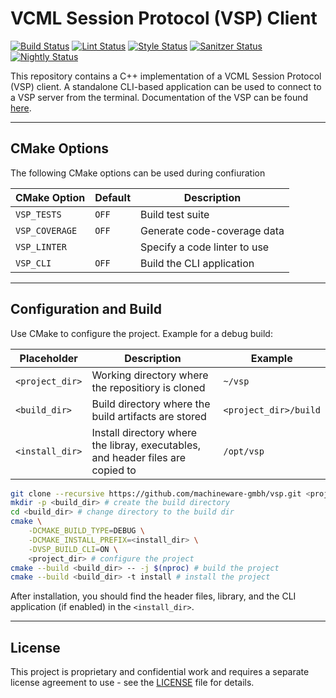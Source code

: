 # VCML Session Protocol (VSP) Client

[![Build Status](https://github.com/machineware-gmbh/vsp/actions/workflows/cmake.yml/badge.svg?branch=main)](https://github.com/machineware-gmbh/vsp/actions/workflows/cmake.yml)
[![Lint Status](https://github.com/machineware-gmbh/vsp/actions/workflows/lint.yml/badge.svg?branch=main)](https://github.com/machineware-gmbh/vsp/actions/workflows/lint.yml)
[![Style Status](https://github.com/machineware-gmbh/vsp/actions/workflows/style.yml/badge.svg?branch=main)](https://github.com/machineware-gmbh/vsp/actions/workflows/style.yml)
[![Sanitzer Status](https://github.com/machineware-gmbh/vsp/actions/workflows/asan.yml/badge.svg?branch=main)](https://github.com/machineware-gmbh/vsp/actions/workflows/asan.yml)
[![Nightly Status](https://github.com/machineware-gmbh/vsp/actions/workflows/nightly.yml/badge.svg?branch=main)](https://github.com/machineware-gmbh/vsp/actions/workflows/nightly.yml)

This repository contains a C++ implementation of a VCML Session Protocol (VSP) client.
A standalone CLI-based application can be used to connect to a VSP server from the terminal.
Documentation of the VSP can be found [here](https://github.com/machineware-gmbh/vcml/blob/main/doc/session.md).

----

## CMake Options

The following CMake options can be used during confiuration

| CMake Option    | Default | Description                  |
|-----------------|---------|------------------------------|
| `VSP_TESTS`     | `OFF`   | Build test suite             |
| `VSP_COVERAGE`  | `OFF`   | Generate code-coverage data  |
| `VSP_LINTER`    |         | Specify a code linter to use |
| `VSP_CLI`       | `OFF`   | Build the CLI application    |

----

## Configuration and Build

Use CMake to configure the project.
Example for a debug build:

| Placeholder     | Description                                                                     | Example               |
|-----------------|---------------------------------------------------------------------------------|-----------------------|
| `<project_dir>` | Working directory where the repositiory is cloned                               | `~/vsp`               |
| `<build_dir>`   | Build directory where the build artifacts are stored                            | `<project_dir>/build` |
| `<install_dir>` | Install directory where the libray, executables, and header files are copied to | `/opt/vsp`            |

```bash
git clone --recursive https://github.com/machineware-gmbh/vsp.git <project_dir> # clone the repository and its submodules
mkdir -p <build_dir> # create the build directory
cd <build_dir> # change directory to the build dir
cmake \
    -DCMAKE_BUILD_TYPE=DEBUG \
    -DCMAKE_INSTALL_PREFIX=<install_dir> \
    -DVSP_BUILD_CLI=ON \
    <project_dir> # configure the project
cmake --build <build_dir> -- -j $(nproc) # build the project
cmake --build <build_dir> -t install # install the project
```

After installation, you should find the header files, library, and the CLI application (if enabled) in the `<install_dir>`.

----

## License

This project is proprietary and confidential work and requires a separate
license agreement to use - see the [LICENSE](LICENSE) file for details.
